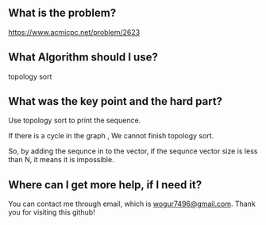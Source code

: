 ## What is the problem?

<https://www.acmicpc.net/problem/2623>

## What Algorithm should I use?

topology sort

## What was the key point and the hard part?

Use topology sort to print the sequence.

If there is a cycle in the graph , We cannot finish topology sort.

So, by adding the sequnce in to the vector, if the sequnce vector size is less than N, it means it is impossible.

## Where can I get more help, if I need it?

You can contact me through email, which is wogur7496@gmail.com.
Thank you for visiting this github!


